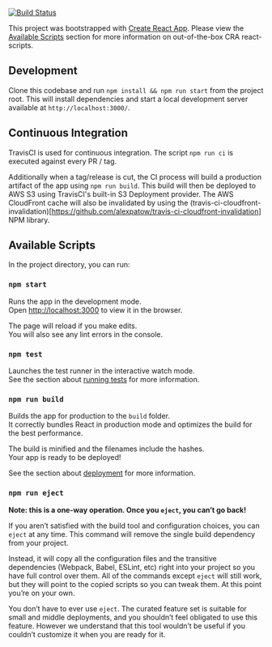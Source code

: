 [![Build Status](https://travis-ci.org/Drew-Kimberly/aws-demo-form.svg?branch=master)](https://travis-ci.org/Drew-Kimberly/aws-demo-form)

This project was bootstrapped with [Create React App](https://github.com/facebook/create-react-app).
Please view the [Available Scripts](#available-scripts) section for more information on out-of-the-box CRA react-scripts.

## Development
Clone this codebase and run `npm install && npm run start` from the project root. This will install dependencies and start
a local development server available at `http://localhost:3000/`.

## Continuous Integration
TravisCI is used for continuous integration. The script `npm run ci` is executed against every PR / tag.

Additionally when a tag/release is cut, the CI process will build a production artifact of the app using `npm run build`.
This build will then be deployed to AWS S3 using TravisCI's built-in S3 Deployment provider. The AWS CloudFront cache will
also be invalidated by using the (travis-ci-cloudfront-invalidation)[https://github.com/alexpatow/travis-ci-cloudfront-invalidation] NPM library.

## Available Scripts

In the project directory, you can run:

### `npm start`

Runs the app in the development mode.<br />
Open [http://localhost:3000](http://localhost:3000) to view it in the browser.

The page will reload if you make edits.<br />
You will also see any lint errors in the console.

### `npm test`

Launches the test runner in the interactive watch mode.<br />
See the section about [running tests](https://facebook.github.io/create-react-app/docs/running-tests) for more information.

### `npm run build`

Builds the app for production to the `build` folder.<br />
It correctly bundles React in production mode and optimizes the build for the best performance.

The build is minified and the filenames include the hashes.<br />
Your app is ready to be deployed!

See the section about [deployment](https://facebook.github.io/create-react-app/docs/deployment) for more information.

### `npm run eject`

**Note: this is a one-way operation. Once you `eject`, you can’t go back!**

If you aren’t satisfied with the build tool and configuration choices, you can `eject` at any time. This command will remove the single build dependency from your project.

Instead, it will copy all the configuration files and the transitive dependencies (Webpack, Babel, ESLint, etc) right into your project so you have full control over them. All of the commands except `eject` will still work, but they will point to the copied scripts so you can tweak them. At this point you’re on your own.

You don’t have to ever use `eject`. The curated feature set is suitable for small and middle deployments, and you shouldn’t feel obligated to use this feature. However we understand that this tool wouldn’t be useful if you couldn’t customize it when you are ready for it.
